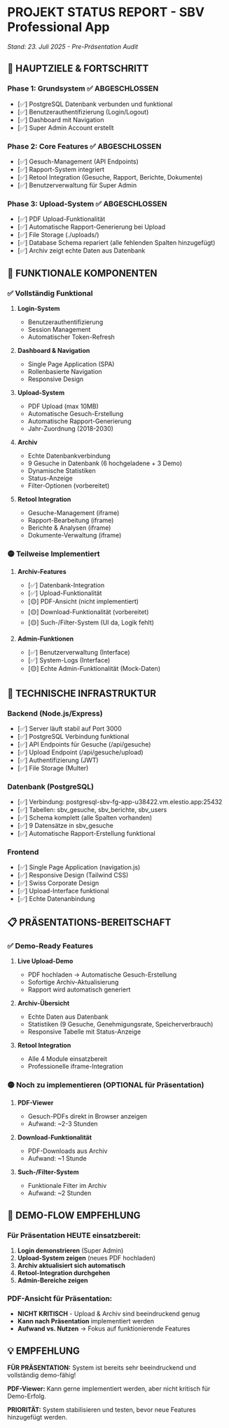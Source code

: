 # PROJEKT STATUS REPORT - SBV Professional App
*Stand: 23. Juli 2025 - Pre-Präsentation Audit*

## 🎯 HAUPTZIELE & FORTSCHRITT

### Phase 1: Grundsystem ✅ ABGESCHLOSSEN
- [✅] PostgreSQL Datenbank verbunden und funktional
- [✅] Benutzerauthentifizierung (Login/Logout)
- [✅] Dashboard mit Navigation
- [✅] Super Admin Account erstellt

### Phase 2: Core Features ✅ ABGESCHLOSSEN  
- [✅] Gesuch-Management (API Endpoints)
- [✅] Rapport-System integriert
- [✅] Retool Integration (Gesuche, Rapport, Berichte, Dokumente)
- [✅] Benutzerverwaltung für Super Admin

### Phase 3: Upload-System ✅ ABGESCHLOSSEN
- [✅] PDF Upload-Funktionalität 
- [✅] Automatische Rapport-Generierung bei Upload
- [✅] File Storage (./uploads/)
- [✅] Database Schema repariert (alle fehlenden Spalten hinzugefügt)
- [✅] Archiv zeigt echte Daten aus Datenbank

## 🚀 FUNKTIONALE KOMPONENTEN

### ✅ Vollständig Funktional
1. **Login-System**
   - Benutzerauthentifizierung
   - Session Management
   - Automatischer Token-Refresh

2. **Dashboard & Navigation**
   - Single Page Application (SPA)
   - Rollenbasierte Navigation
   - Responsive Design

3. **Upload-System**
   - PDF Upload (max 10MB)
   - Automatische Gesuch-Erstellung
   - Automatische Rapport-Generierung
   - Jahr-Zuordnung (2018-2030)

4. **Archiv**
   - Echte Datenbankverbindung
   - 9 Gesuche in Datenbank (6 hochgeladene + 3 Demo)
   - Dynamische Statistiken
   - Status-Anzeige
   - Filter-Optionen (vorbereitet)

5. **Retool Integration**
   - Gesuche-Management (iframe)
   - Rapport-Bearbeitung (iframe)
   - Berichte & Analysen (iframe)
   - Dokumente-Verwaltung (iframe)

### 🟡 Teilweise Implementiert
1. **Archiv-Features**
   - [✅] Datenbank-Integration
   - [✅] Upload-Funktionalität
   - [🟡] PDF-Ansicht (nicht implementiert)
   - [🟡] Download-Funktionalität (vorbereitet)
   - [🟡] Such-/Filter-System (UI da, Logik fehlt)

2. **Admin-Funktionen**
   - [✅] Benutzerverwaltung (Interface)
   - [✅] System-Logs (Interface)
   - [🟡] Echte Admin-Funktionalität (Mock-Daten)

## 🔧 TECHNISCHE INFRASTRUKTUR

### Backend (Node.js/Express)
- [✅] Server läuft stabil auf Port 3000
- [✅] PostgreSQL Verbindung funktional
- [✅] API Endpoints für Gesuche (/api/gesuche)
- [✅] Upload Endpoint (/api/gesuche/upload)
- [✅] Authentifizierung (JWT)
- [✅] File Storage (Multer)

### Datenbank (PostgreSQL)
- [✅] Verbindung: postgresql-sbv-fg-app-u38422.vm.elestio.app:25432
- [✅] Tabellen: sbv_gesuche, sbv_berichte, sbv_users
- [✅] Schema komplett (alle Spalten vorhanden)
- [✅] 9 Datensätze in sbv_gesuche
- [✅] Automatische Rapport-Erstellung funktional

### Frontend
- [✅] Single Page Application (navigation.js)
- [✅] Responsive Design (Tailwind CSS)
- [✅] Swiss Corporate Design
- [✅] Upload-Interface funktional
- [✅] Echte Datenanbindung

## 📋 PRÄSENTATIONS-BEREITSCHAFT

### ✅ Demo-Ready Features
1. **Live Upload-Demo**
   - PDF hochladen → Automatische Gesuch-Erstellung
   - Sofortige Archiv-Aktualisierung
   - Rapport wird automatisch generiert

2. **Archiv-Übersicht**
   - Echte Daten aus Datenbank
   - Statistiken (9 Gesuche, Genehmigungsrate, Speicherverbrauch)
   - Responsive Tabelle mit Status-Anzeige

3. **Retool Integration**
   - Alle 4 Module einsatzbereit
   - Professionelle iframe-Integration

### 🟡 Noch zu implementieren (OPTIONAL für Präsentation)
1. **PDF-Viewer**
   - Gesuch-PDFs direkt in Browser anzeigen
   - Aufwand: ~2-3 Stunden

2. **Download-Funktionalität**
   - PDF-Downloads aus Archiv
   - Aufwand: ~1 Stunde

3. **Such-/Filter-System**
   - Funktionale Filter im Archiv
   - Aufwand: ~2 Stunden

## 🎪 DEMO-FLOW EMPFEHLUNG

### Für Präsentation HEUTE einsatzbereit:
1. **Login demonstrieren** (Super Admin)
2. **Upload-System zeigen** (neues PDF hochladen)
3. **Archiv aktualisiert sich automatisch**
4. **Retool-Integration durchgehen**
5. **Admin-Bereiche zeigen**

### PDF-Ansicht für Präsentation:
- **NICHT KRITISCH** - Upload & Archiv sind beeindruckend genug
- **Kann nach Präsentation** implementiert werden
- **Aufwand vs. Nutzen** → Fokus auf funktionierende Features

## 💡 EMPFEHLUNG

**FÜR PRÄSENTATION:** System ist bereits sehr beeindruckend und vollständig demo-fähig!

**PDF-Viewer:** Kann gerne implementiert werden, aber nicht kritisch für Demo-Erfolg.

**PRIORITÄT:** System stabilisieren und testen, bevor neue Features hinzugefügt werden.
